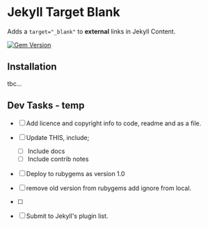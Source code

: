 # Jekyll Target Blank

Adds a `target="_blank"` to __external__ links in Jekyll Content.

[![Gem Version](https://badge.fury.io/rb/jekyll-target-blank.svg)](https://badge.fury.io/rb/jekyll-target-blank)

## Installation

tbc...

## Dev Tasks - temp


- [ ] Add licence and copyright info to code, readme and as a file.

- [ ] Update THIS, include;
    -[ ] Include docs
    - [ ] Include contrib notes

- [ ] Deploy to rubygems as version 1.0
    
- [ ] remove old version from rubygems add ignore from local.

- [ ]

- [ ] Submit to Jekyll's plugin list.
